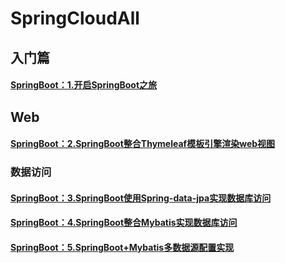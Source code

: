 # SpringCloudAll
## 入门篇  
#### [SpringBoot：1.开启SpringBoot之旅](https://blog.csdn.net/ssmark/article/details/102513905)  
## Web
#### [SpringBoot：2.SpringBoot整合Thymeleaf模板引擎渲染web视图](https://blog.csdn.net/ssmark/article/details/102583317)  

### 数据访问

#### [SpringBoot：3.SpringBoot使用Spring-data-jpa实现数据库访问](https://blog.csdn.net/ssmark/article/details/103159170)  
#### [SpringBoot：4.SpringBoot整合Mybatis实现数据库访问](https://blog.csdn.net/ssmark/article/details/103162456)
#### [SpringBoot：5.SpringBoot+Mybatis多数据源配置实现](https://blog.csdn.net/ssmark/article/details/105411455)
